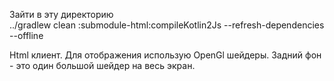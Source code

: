 Зайти в эту директорию  
../gradlew clean :submodule-html:compileKotlin2Js --refresh-dependencies --offline     
    
  
Html клиент. Для отображения использую OpenGl шейдеры. Задний фон - это один большой шейдер на весь экран.
